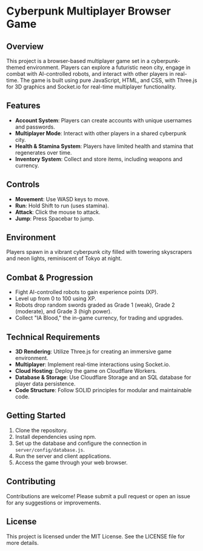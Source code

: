# Cyberpunk Multiplayer Browser Game

## Overview
This project is a browser-based multiplayer game set in a cyberpunk-themed environment. Players can explore a futuristic neon city, engage in combat with AI-controlled robots, and interact with other players in real-time. The game is built using pure JavaScript, HTML, and CSS, with Three.js for 3D graphics and Socket.io for real-time multiplayer functionality.

## Features
- **Account System**: Players can create accounts with unique usernames and passwords.
- **Multiplayer Mode**: Interact with other players in a shared cyberpunk city.
- **Health & Stamina System**: Players have limited health and stamina that regenerates over time.
- **Inventory System**: Collect and store items, including weapons and currency.

## Controls
- **Movement**: Use WASD keys to move.
- **Run**: Hold Shift to run (uses stamina).
- **Attack**: Click the mouse to attack.
- **Jump**: Press Spacebar to jump.

## Environment
Players spawn in a vibrant cyberpunk city filled with towering skyscrapers and neon lights, reminiscent of Tokyo at night.

## Combat & Progression
- Fight AI-controlled robots to gain experience points (XP).
- Level up from 0 to 100 using XP.
- Robots drop random swords graded as Grade 1 (weak), Grade 2 (moderate), and Grade 3 (high power).
- Collect "IA Blood," the in-game currency, for trading and upgrades.

## Technical Requirements
- **3D Rendering**: Utilize Three.js for creating an immersive game environment.
- **Multiplayer**: Implement real-time interactions using Socket.io.
- **Cloud Hosting**: Deploy the game on Cloudflare Workers.
- **Database & Storage**: Use Cloudflare Storage and an SQL database for player data persistence.
- **Code Structure**: Follow SOLID principles for modular and maintainable code.

## Getting Started
1. Clone the repository.
2. Install dependencies using npm.
3. Set up the database and configure the connection in `server/config/database.js`.
4. Run the server and client applications.
5. Access the game through your web browser.

## Contributing
Contributions are welcome! Please submit a pull request or open an issue for any suggestions or improvements.

## License
This project is licensed under the MIT License. See the LICENSE file for more details.